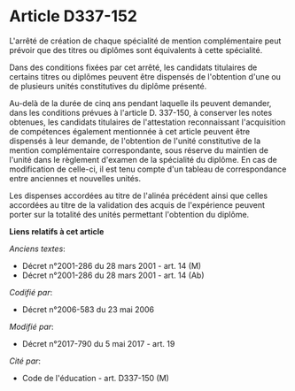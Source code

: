 # Article D337-152

L'arrêté de création de chaque spécialité de mention complémentaire peut prévoir que des titres ou diplômes sont équivalents
à cette spécialité. 

Dans des conditions fixées par cet arrêté, les candidats titulaires de certains titres ou diplômes peuvent être dispensés de
l'obtention d'une ou de plusieurs unités constitutives du diplôme présenté. 

Au-delà de la durée de cinq ans pendant laquelle ils peuvent demander, dans les conditions prévues à l'article D. 337-150, à
conserver les notes obtenues, les candidats titulaires de l'attestation reconnaissant l'acquisition de compétences également
mentionnée à cet article peuvent être dispensés à leur demande, de l'obtention de l'unité constitutive de la mention
complémentaire correspondante, sous réserve du maintien de l'unité dans le règlement d'examen de la spécialité du diplôme. En
cas de modification de celle-ci, il est tenu compte d'un tableau de correspondance entre anciennes et nouvelles unités. 

Les dispenses accordées au titre de l'alinéa précédent ainsi que celles accordées au titre de la validation des acquis de
l'expérience peuvent porter sur la totalité des unités permettant l'obtention du diplôme.

**Liens relatifs à cet article**

_Anciens textes_:

  - Décret n°2001-286 du 28 mars 2001 - art. 14 (M)
  - Décret n°2001-286 du 28 mars 2001 - art. 14 (Ab)

_Codifié par_:

  - Décret n°2006-583 du 23 mai 2006

_Modifié par_:

  - Décret n°2017-790 du 5 mai 2017 - art. 19

_Cité par_:

  - Code de l'éducation - art. D337-150 (M)
